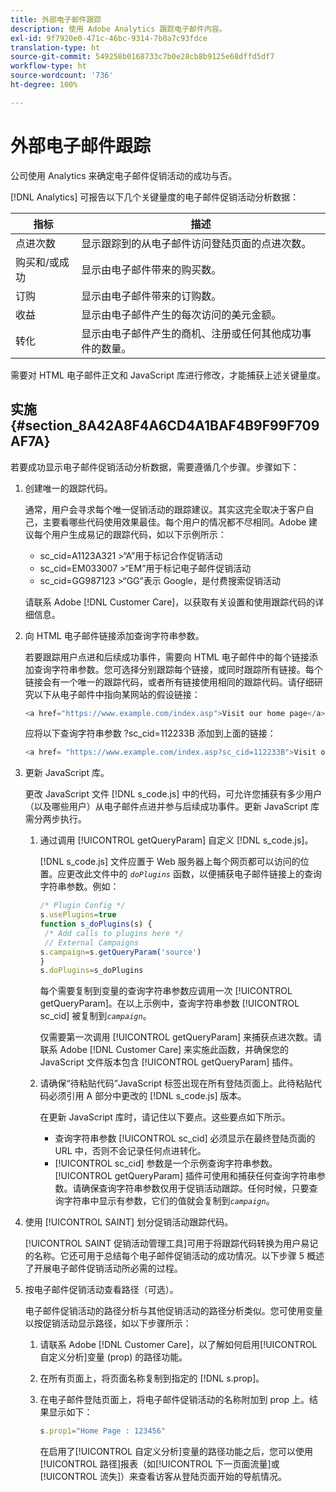 ```yaml
---
title: 外部电子邮件跟踪
description: 使用 Adobe Analytics 跟踪电子邮件内容。
exl-id: 9f7920e0-471c-46bc-9314-7b0a7c93fdce
translation-type: ht
source-git-commit: 549258b0168733c7b0e28cb8b9125e68dffd5df7
workflow-type: ht
source-wordcount: '736'
ht-degree: 100%

---
```


# 外部电子邮件跟踪

公司使用 Analytics 来确定电子邮件促销活动的成功与否。

[!DNL Analytics] 可报告以下几个关键量度的电子邮件促销活动分析数据：

| 指标 | 描述 |
|---|---|
| 点进次数 | 显示跟踪到的从电子邮件访问登陆页面的点进次数。 |
| 购买和/或成功 | 显示由电子邮件带来的购买数。 |
| 订购 | 显示由电子邮件带来的订购数。 |
| 收益 | 显示由电子邮件产生的每次访问的美元金额。 |
| 转化 | 显示由电子邮件产生的商机、注册或任何其他成功事件的数量。 |

需要对 HTML 电子邮件正文和 JavaScript 库进行修改，才能捕获上述关键量度。

## 实施 {#section_8A42A8F4A6CD4A1BAF4B9F99F709AF7A}

若要成功显示电子邮件促销活动分析数据，需要遵循几个步骤。步骤如下：

1. 创建唯一的跟踪代码。

   通常，用户会寻求每个唯一促销活动的跟踪建议。其实这完全取决于客户自己，主要看哪些代码使用效果最佳。每个用户的情况都不尽相同。Adobe 建议每个用户生成易记的跟踪代码，如以下示例所示：

   * sc_cid=A1123A321 >“A”用于标记合作促销活动
   * sc_cid=EM033007 >“EM”用于标记电子邮件促销活动
   * sc_cid=GG987123 >“GG”表示 Google，是付费搜索促销活动

   请联系 Adobe [!DNL Customer Care]，以获取有关设置和使用跟踪代码的详细信息。

1. 向 HTML 电子邮件链接添加查询字符串参数。

   若要跟踪用户点进和后续成功事件，需要向 HTML 电子邮件中的每个链接添加查询字符串参数。您可选择分别跟踪每个链接，或同时跟踪所有链接。每个链接会有一个唯一的跟踪代码，或者所有链接使用相同的跟踪代码。请仔细研究以下从电子邮件中指向某网站的假设链接：

   ```js
   <a href="https://www.example.com/index.asp">Visit our home page</a>
   ```

   应将以下查询字符串参数 ?sc_cid=112233B 添加到上面的链接：

   ```js
   <a href= "https://www.example.com/index.asp?sc_cid=112233B">Visit our home page</a>
   ```

1. 更新 JavaScript 库。

   更改 JavaScript 文件 [!DNL s_code.js] 中的代码，可允许您捕获有多少用户（以及哪些用户）从电子邮件点进并参与后续成功事件。更新 JavaScript 库需分两步执行。

   1. 通过调用 [!UICONTROL getQueryParam] 自定义 [!DNL s_code.js]。

      [!DNL s_code.js] 文件应置于 Web 服务器上每个网页都可以访问的位置。应更改此文件中的 *`doPlugins`* 函数，以便捕获电子邮件链接上的查询字符串参数。例如：

      ```js
      /* Plugin Config */ 
      s.usePlugins=true 
      function s_doPlugins(s) { 
       /* Add calls to plugins here */ 
       // External Campaigns 
      s.campaign=s.getQueryParam('source') 
      } 
      s.doPlugins=s_doPlugins 
      ```

      每个需要复制到变量的查询字符串参数应调用一次 [!UICONTROL getQueryParam]。在以上示例中，查询字符串参数 [!UICONTROL sc_cid] 被复制到&#x200B;*`campaign`*。

      仅需要第一次调用 [!UICONTROL getQueryParam] 来捕获点进次数。请联系 Adobe [!DNL Customer Care] 来实施此函数，并确保您的 JavaScript 文件版本包含 [!UICONTROL getQueryParam] 插件。

   1. 请确保“待粘贴代码”JavaScript 标签出现在所有登陆页面上。此待粘贴代码必须引用 A 部分中更改的 [!DNL s_code.js] 版本。

      在更新 JavaScript 库时，请记住以下要点。这些要点如下所示。

      * 查询字符串参数 [!UICONTROL sc_cid] 必须显示在最终登陆页面的 URL 中，否则不会记录任何点进转化。
      * [!UICONTROL sc_cid] 参数是一个示例查询字符串参数。[!UICONTROL getQueryParam] 插件可使用和捕获任何查询字符串参数。请确保查询字符串参数仅用于促销活动跟踪。任何时候，只要查询字符串中显示有参数，它们的值就会复制到&#x200B;*`campaign`*。

1. 使用 [!UICONTROL SAINT] 划分促销活动跟踪代码。

   [!UICONTROL SAINT 促销活动管理工具]可用于将跟踪代码转换为用户易记的名称。它还可用于总结每个电子邮件促销活动的成功情况。以下步骤 5 概述了开展电子邮件促销活动所必需的过程。

1. 按电子邮件促销活动查看路径（可选）。

   电子邮件促销活动的路径分析与其他促销活动的路径分析类似。您可使用变量以按促销活动显示路径，如以下步骤所示：

   1. 请联系 Adobe [!DNL Customer Care]，以了解如何启用[!UICONTROL 自定义分析]变量 (prop) 的路径功能。

   1. 在所有页面上，将页面名称复制到指定的 [!DNL s.prop]。
   1. 在电子邮件登陆页面上，将电子邮件促销活动的名称附加到 prop 上。结果显示如下：

      ```js
      s.prop1="Home Page : 123456"
      ```

      在启用了[!UICONTROL 自定义分析]变量的路径功能之后，您可以使用[!UICONTROL 路径]报表（如[!UICONTROL 下一页面流量]或[!UICONTROL 流失]）来查看访客从登陆页面开始的导航情况。

